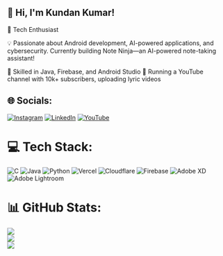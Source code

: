 ## 👋 Hi, I'm Kundan Kumar!
🚀 Tech Enthusiast

💡 Passionate about Android development, AI-powered applications, and cybersecurity. Currently building Note Ninja—an AI-powered note-taking assistant!

🔧 Skilled in Java, Firebase, and Android Studio
🎥 Running a YouTube channel with 10k+ subscribers, uploading lyric videos

## 🌐 Socials:
[![Instagram](https://img.shields.io/badge/Instagram-%23E4405F.svg?logo=Instagram&logoColor=white)](https://instagram.com/i_kundankumar_) [![LinkedIn](https://img.shields.io/badge/LinkedIn-%230077B5.svg?logo=linkedin&logoColor=white)](https://linkedin.com/in/i-kundankumar) [![YouTube](http://img.shields.io/badge/YouTube-Subscribe-red?logo=youtube)](https://www.youtube.com/@lyrics_wrld)

# 💻 Tech Stack:
![C](https://img.shields.io/badge/c-%2300599C.svg?style=for-the-badge&logo=c&logoColor=white) ![Java](https://img.shields.io/badge/java-%23ED8B00.svg?style=for-the-badge&logo=openjdk&logoColor=white) ![Python](https://img.shields.io/badge/python-3670A0?style=for-the-badge&logo=python&logoColor=ffdd54) ![Vercel](https://img.shields.io/badge/vercel-%23000000.svg?style=for-the-badge&logo=vercel&logoColor=white) ![Cloudflare](https://img.shields.io/badge/Cloudflare-F38020?style=for-the-badge&logo=Cloudflare&logoColor=white) ![Firebase](https://img.shields.io/badge/firebase-a08021?style=for-the-badge&logo=firebase&logoColor=ffcd34) ![Adobe XD](https://img.shields.io/badge/Adobe%20XD-470137?style=for-the-badge&logo=Adobe%20XD&logoColor=#FF61F6) ![Adobe Lightroom](https://img.shields.io/badge/Adobe%20Lightroom-31A8FF.svg?style=for-the-badge&logo=Adobe%20Lightroom&logoColor=white)
# 📊 GitHub Stats:
![](https://github-readme-stats.vercel.app/api?username=i-kundankumar&theme=nightowl&hide_border=false&include_all_commits=false&count_private=false)<br/>
![](https://github-readme-streak-stats.herokuapp.com/?user=i-kundankumar&theme=nightowl&hide_border=false)<br/>
![](https://github-readme-stats.vercel.app/api/top-langs/?username=i-kundankumar&theme=nightowl&hide_border=false&include_all_commits=false&count_private=false&layout=compact)

<!-- Proudly created with GPRM ( https://gprm.itsvg.in ) -->
